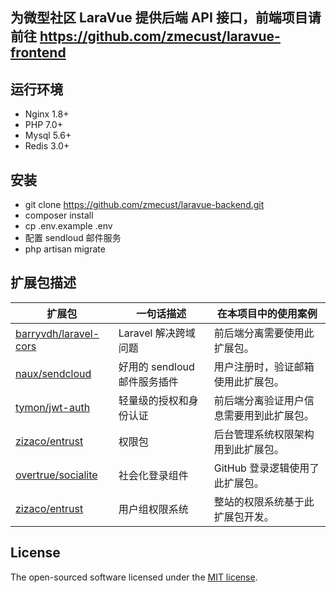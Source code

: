 ## 为微型社区 LaraVue 提供后端 API 接口，前端项目请前往 https://github.com/zmecust/laravue-frontend

## 运行环境

- Nginx 1.8+
- PHP 7.0+
- Mysql 5.6+
- Redis 3.0+

## 安装

- git clone https://github.com/zmecust/laravue-backend.git
- composer install
- cp .env.example .env
- 配置 sendloud 邮件服务
- php artisan migrate

## 扩展包描述

| 扩展包 | 一句话描述 | 在本项目中的使用案例 |  
| --- | --- | --- |   
| [barryvdh/laravel-cors](https://packagist.org/packages/barryvdh/laravel-cors) | Laravel 解决跨域问题 | 前后端分离需要使用此扩展包。 |  
| [naux/sendcloud](https://github.com/naux/sendcloud) | 好用的 sendloud 邮件服务插件 | 用户注册时，验证邮箱使用此扩展包。 |
| [tymon/jwt-auth](https://github.com/tymon/jwt-auth) | 轻量级的授权和身份认证 | 前后端分离验证用户信息需要用到此扩展包。 |
| [zizaco/entrust](https://github.com/zizaco/entrust) | 权限包 | 后台管理系统权限架构用到此扩展包。 |
| [overtrue/socialite](https://github.com/overtrue/socialite) | 社会化登录组件 | GitHub 登录逻辑使用了此扩展包。 |
| [zizaco/entrust](https://github.com/Zizaco/entrust.git) | 用户组权限系统 | 整站的权限系统基于此扩展包开发。 |

## License

The open-sourced software licensed under the [MIT license](http://opensource.org/licenses/MIT).
